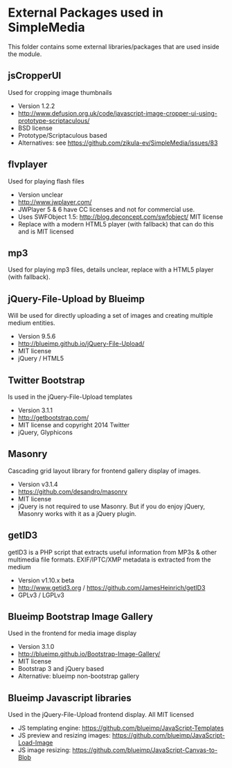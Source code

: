 External Packages used in SimpleMedia
=====================================
This folder contains some external libraries/packages that are used inside the module.

jsCropperUI
-----------
Used for cropping image thumbnails
* Version 1.2.2
* http://www.defusion.org.uk/code/javascript-image-cropper-ui-using-prototype-scriptaculous/
* BSD license
* Prototype/Scriptaculous based
* Alternatives: see https://github.com/zikula-ev/SimpleMedia/issues/83

flvplayer
---------
Used for playing flash files
* Version unclear
* http://www.jwplayer.com/
* JWPlayer 5 & 6 have CC licenses and not for commercial use. 
* Uses SWFObject 1.5: http://blog.deconcept.com/swfobject/ MIT license
* Replace with a modern HTML5 player (with fallback) that can do this and is MIT licensed

mp3
---
Used for playing mp3 files, details unclear, replace with a HTML5 player (with fallback).

jQuery-File-Upload by Blueimp 
-----------------------------
Will be used for directly uploading a set of images and creating multiple medium entities.
* Version 9.5.6
* http://blueimp.github.io/jQuery-File-Upload/
* MIT license
* jQuery / HTML5

Twitter Bootstrap
-----------------
Is used in the jQuery-File-Upload templates
* Version 3.1.1
* http://getbootstrap.com/
* MIT license and copyright 2014 Twitter
* jQuery, Glyphicons

Masonry
-------
Cascading grid layout library for frontend gallery display of images.
* Version v3.1.4
* https://github.com/desandro/masonry
* MIT license
* jQuery is not required to use Masonry. But if you do enjoy jQuery, Masonry works with it as a jQuery plugin.

getID3
------
getID3 is a PHP script that extracts useful information from MP3s & other multimedia file formats.
EXIF/IPTC/XMP metadata is extracted from the medium
* Version v1.10.x beta
* http://www.getid3.org / https://github.com/JamesHeinrich/getID3
* GPLv3 / LGPLv3

Blueimp Bootstrap Image Gallery
-------------------------------
Used in the frontend for media image display
* Version 3.1.0
* http://blueimp.github.io/Bootstrap-Image-Gallery/
* MIT license
* Bootstrap 3 and jQuery based
* Alternative: blueimp non-bootstrap gallery

Blueimp Javascript libraries
----------------------------
Used in the jQuery-File-Upload frontend display. All MIT licensed
* JS templating engine: https://github.com/blueimp/JavaScript-Templates
* JS preview and resizing images: https://github.com/blueimp/JavaScript-Load-Image
* JS image resizing: https://github.com/blueimp/JavaScript-Canvas-to-Blob
